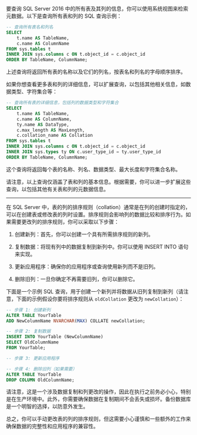 要查询 SQL Server 2016 中的所有表及其列的信息，你可以使用系统视图来检索元数据。以下是查询所有表和列的 SQL 查询示例：

```sql
-- 查询所有表名和列名
SELECT 
    t.name AS TableName,
    c.name AS ColumnName
FROM sys.tables t
INNER JOIN sys.columns c ON t.object_id = c.object_id
ORDER BY TableName, ColumnName;
```

上述查询将返回所有表的名称以及它们的列名，按表名和列名的字母顺序排序。

如果你想查看更多表和列的详细信息，可以扩展查询，以包括其他相关信息，如数据类型、字符集合等：

```sql
-- 查询所有表的详细信息，包括列的数据类型和字符集合
SELECT 
    t.name AS TableName,
    c.name AS ColumnName,
    ty.name AS DataType,
    c.max_length AS MaxLength,
    c.collation_name AS Collation
FROM sys.tables t
INNER JOIN sys.columns c ON t.object_id = c.object_id
INNER JOIN sys.types ty ON c.user_type_id = ty.user_type_id
ORDER BY TableName, ColumnName;
```

这个查询将返回每个表的名称、列名、数据类型、最大长度和字符集合名称。

请注意，以上查询仅涵盖了表和列的基本信息。根据需要，你可以进一步扩展这些查询，以包括其他有关表和列的元数据信息。

------------------------------------------------------------
在 SQL Server 中，表的列的排序规则（collation）通常是在列的创建时指定的，可以在创建表或修改表的列时设置。排序规则会影响列的数据比较和排序行为。如果需要更改列的排序规则，你可以采取以下步骤：

1. 创建新列：首先，你可以创建一个具有所需排序规则的新列。

2. 复制数据：将现有列中的数据复制到新列中。你可以使用 INSERT INTO 语句来实现。

3. 更新应用程序：确保你的应用程序或查询使用新列而不是旧列。

4. 删除旧列：一旦你确定不再需要旧列，你可以删除它。

下面是一个示例 SQL 查询，用于创建一个新列并将数据从旧列复制到新列（请注意，下面的示例假设你要将排序规则从 `oldCollation` 更改为 `newCollation`）：

```sql
-- 步骤 1: 创建新列
ALTER TABLE YourTable
ADD NewColumnName NVARCHAR(MAX) COLLATE newCollation;

-- 步骤 2: 复制数据
INSERT INTO YourTable (NewColumnName)
SELECT OldColumnName
FROM YourTable;

-- 步骤 3: 更新应用程序

-- 步骤 4: 删除旧列（如果需要）
ALTER TABLE YourTable
DROP COLUMN OldColumnName;
```

请注意，这是一个涉及数据复制和列更改的操作，因此在执行之前务必小心，特别是在生产环境中。此外，你需要确保数据在复制期间不会丢失或损坏。备份数据库是一个明智的选择，以防意外发生。

总之，你可以手动更改表的列的排序规则，但这需要小心谨慎和一些额外的工作来确保数据的完整性和应用程序的兼容性。
